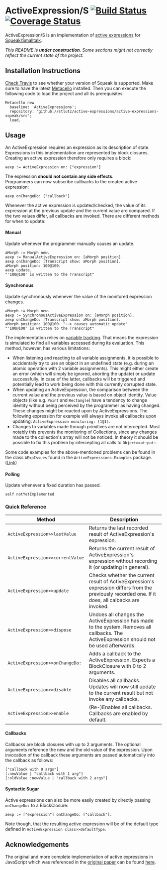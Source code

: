 # ActiveExpression/S [![Build Status][travis_b]][travis_url] [![Coverage Status][coveralls_b]][coveralls_url]


ActiveExpression/S is an implementation of [active expressions][original paper] for [Squeak/Smalltalk][Squeak].

*This README is **under construction**. Some sections might not correctly reflect the current state of the project.*

## Installation Instructions
[Check Travis][travis_url] to see whether your version of Squeak is supported. Make sure to have the latest [Metacello] installed. Then you can execute the following code to load the project and all its prerequisites:

```
Metacello new
  baseline: 'ActiveExpressions';
  repository: 'github://stlutz/active-expressions/active-expressions-squeak/src';
  load.
```

## Usage
An ActiveExpression requires an expression as its description of state. Expressions in this implementation are represented by block closures. Creating an active expression therefore only requires a block:

```smalltalk
aexp := ActiveExpression on: ["expression"]
```

The expression **should not contain any side effects**. <br>
Programmers can now subscribe callbacks to the created active expression:

```smalltalk
aexp onChangeDo: ["callback"]
```

Whenever the active expression is updated/checked, the value of its expression at the previous update and the current value are compared. If the two values differ, all callbacks are invoked. There are different methods for when to update:

#### Manual
Update whenever the programmer manually causes an update.

```smalltalk
aMorph := Morph new.
aexp := ManualActiveExpression on: [aMorph position].
aexp onChangeDo: [Transcript show: aMorph position].
aMorph position: 100@100.
aexp update.
"'100@100' is written to the Transcript"
```

#### Synchronous
Update synchronously whenever the value of the monitored expression changes.

```smalltalk
aMorph := Morph new.
aexp := SynchronousActiveExpression on: [aMorph position].
aexp onChangeDo: [Transcript show: aMorph position].
aMorph position: 100@100. "~~> causes automatic update"
"'100@100' is written to the Transcript"
```

The implementation relies on [variable tracking][VarTra]. That means the expression is simulated to find all variables accessed during its evaluation. This method, however, has various limitations:
  - When listening and reacting to all variable assignments, it is possible to accidentally try to use an object in an undefined state (e.g. during an atomic operation with 2 variable assignments). This might either create an error (which will simply be ignored, aborting the update) or update successfully. In case of the latter, callbacks will be triggered and potentially lead to work being done with this currently corrupted state.
  - When updating an ActiveExpression, the comparison between the current value and the previous value is based on object identity. Value objects (like e.g. `Point` and `Rectangle`) have a tendency to change identity without being perceived by the programmer as having changed. These changes might be reacted upon by ActiveExpressions. The following expression for example will always invoke all callbacks upon updating: `ActiveExpression monitoring: [1@1]`.
  - Changes to variables made through primitives are not intercepted. Most notably this prevents the monitoring of Collections, since any changes made to the collection's array will not be noticed. In theory it should be possible to fix this problem by intercepting all calls to `Object>>at:put:`.

Some code examples for the above-mentioned problems can be found in the class `AExpIssues` found in the `ActiveExpressions-Examples` package. ([Link][Issues])

#### Polling
Update whenever a fixed duration has passed.

```smalltalk
self notYetImplemented
```

### Quick Reference

| Method | Description |
| --- | --- |
| `ActiveExpression>>lastValue` | Returns the last recorded result of ActiveExpression's expression. |
| `ActiveExpression>>currentValue` | Returns the current result of ActiveExpression's expression without recording it (or updating in general). |
| `ActiveExpression>>update` | Checks whether the current result of ActiveExpression's expression differs from the previously recorded one. If it does, all calbacks are invoked. |
| `ActiveExpression>>dispose` | Undoes all changes the ActiveExpression has made to the system. Removes all callbacks. The ActiveExpression should not be used afterwards. |
| `ActiveExpression>>onChangeDo:` | Adds a callback to the ActiveExpression. Expects a BlockClosure with 0 to 2 arguments.  |
| `ActiveExpression>>disable` | Disables all callbacks. Updates will now still update to the current result but not invoke any callbacks. |
| `ActiveExpression>>enable` | (Re-)Enables all callbacks. Callbacks are enabled by default. |

#### Callbacks
Callbacks are block closures with up to 2 arguments. The optional arguments reference the new and the old value of the expression. Upon invocation of the callback these arguments are passed automatically into the callback as follows:

```smalltalk
["callback with 0 args"]
[:newValue | "callback with 1 arg"]
[:oldValue :newValue | "callback with 2 args"]
```

#### Syntactic Sugar
Active expressions can also be more easily created by directly passing `onChangeDo:` to a BlockClosure:

```smalltalk
aexp := ["expression"] onChangeDo: ["callback"].
```

Note though, that the resulting active expression will be of the default type defined in `ActiveExpression class>>defaultType`.

## Acknowledgements
The original and more complete implementation of active expressions in JavaScript which was referenced in the [original paper] can be found [here][JavaScript Implementation].


<!-- References -->
[travis_b]: https://travis-ci.org/active-expressions/active-expressions-squeak?branch=master
[travis_url]: https://travis-ci.org/active-expressions/active-expressions-squeak
[coveralls_b]: https://coveralls.io/repos/github/active-expressions/active-expressions-squeak/badge.svg?branch=master
[coveralls_url]: https://coveralls.io/github/active-expressions/active-expressions-squeak?branch=master

[original paper]: http://programming-journal.org/2017/1/12/
[JavaScript Implementation]: https://github.com/active-expressions/active-expressions

[Squeak]: https://squeak.org
[Metacello]: https://github.com/Metacello/metacello
[VarTra]: https://github.com/stlutz/VarTra

[Issues]: ./src/ActiveExpressions-Examples.package/AExpIssues.class/
